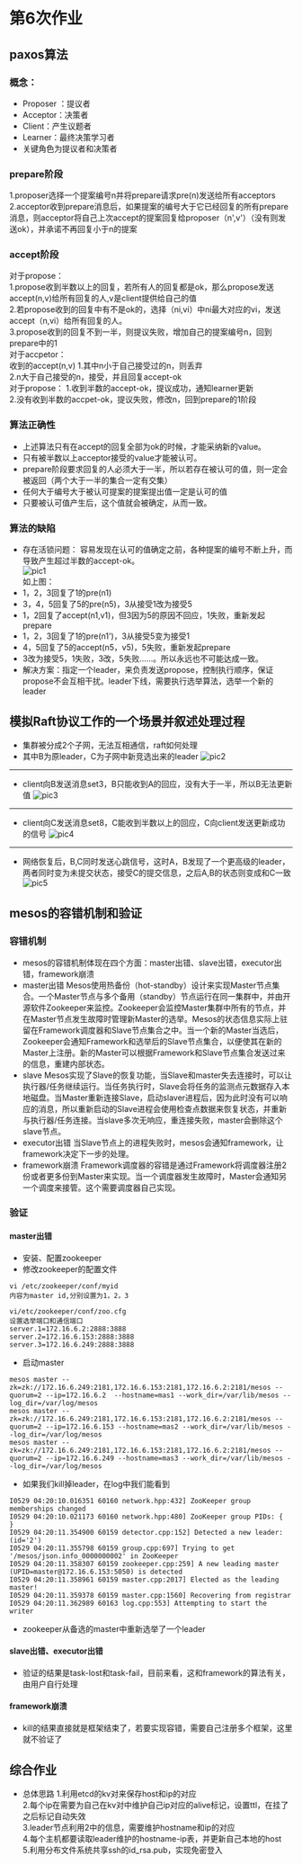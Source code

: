 # 第6次作业
## paxos算法
### 概念：
* Proposer ：提议者
* Acceptor：决策者
* Client：产生议题者
* Learner：最终决策学习者
* 关键角色为提议者和决策者
### prepare阶段
1.proposer选择一个提案编号n并将prepare请求pre(n)发送给所有acceptors<br>
2.acceptor收到prepare消息后，如果提案的编号大于它已经回复的所有prepare消息，则acceptor将自己上次accept的提案回复给proposer（n',v'）（没有则发送ok），并承诺不再回复小于n的提案<br>
### accept阶段
对于propose：<br>
1.propose收到半数以上的回复，若所有人的回复都是ok，那么propose发送accept(n,v)给所有回复的人,v是client提供给自己的值<br>
2.若propose收到的回复中有不是ok的，选择（ni,vi）中ni最大对应的vi，发送accept（n,vi）给所有回复的人。<br>
3.propose收到的回复不到一半，则提议失败，增加自己的提案编号n，回到prepare中的1 <br>
对于accpetor：<br>
收到的accept(n,v)
1.其中n小于自己接受过的n，则丢弃<br>
2.n大于自己接受的n，接受，并且回复accept-ok<br>
对于propose：
1.收到半数的accept-ok，提议成功，通知learner更新<br>
2.没有收到半数的accpet-ok，提议失败，修改n，回到prepare的1阶段<br>
### 算法正确性
* 上述算法只有在accept的回复全部为ok的时候，才能采纳新的value。<br>
* 只有被半数以上acceptor接受的value才能被认可。<br>
* prepare阶段要求回复的人必须大于一半，所以若存在被认可的值，则一定会被返回（两个大于一半的集合一定有交集）<br>
* 任何大于编号大于被认可提案的提案提出值一定是认可的值<br>
* 只要被认可值产生后，这个值就会被确定，从而一致。<br>
### 算法的缺陷
* 存在活锁问题：
容易发现在认可的值确定之前，各种提案的编号不断上升，而导致产生超过半数的accept-ok。<br>
![pic1](https://github.com/magicfisk/mesos_learning/raw/master/homework6/lock.png)<br>
如上图：
* 1，2，3回复了1的pre(n1)
* 3，4，5回复了5的pre(n5)，3从接受1改为接受5
* 1，2回复了accept(n1,v1)，但3因为5的原因不回应，1失败，重新发起prepare
* 1，2，3回复了1的pre(n1')，3从接受5变为接受1
* 4，5回复了5的accept(n5，v5)，5失败，重新发起prepare
* 3改为接受5，1失败，3改，5失败……。所以永远也不可能达成一致。
* 解决方案：指定一个leader，来负责发送propose，控制执行顺序，保证propose不会互相干扰。leader下线，需要执行选举算法，选举一个新的leader
## 模拟Raft协议工作的一个场景并叙述处理过程
* 集群被分成2个子网，无法互相通信，raft如何处理
* 其中B为原leader，C为子网中新竞选出来的leader
![pic2](https://github.com/magicfisk/mesos_learning/raw/master/homework6/net1.jpg)<br>
---
* client向B发送消息set3，B只能收到A的回应，没有大于一半，所以B无法更新值
![pic3](https://github.com/magicfisk/mesos_learning/raw/master/homework6/net2.jpg)<br>
---
* client向C发送消息set8，C能收到半数以上的回应，C向client发送更新成功的信号
![pic4](https://github.com/magicfisk/mesos_learning/raw/master/homework6/net3.jpg)<br>
---
* 网络恢复后，B,C同时发送心跳信号，这时A，B发现了一个更高级的leader，两者同时变为未提交状态，接受C的提交信息，之后A,B的状态则变成和C一致
![pic5](https://github.com/magicfisk/mesos_learning/raw/master/homework6/net4.jpg)<br>
## mesos的容错机制和验证
### 容错机制
* mesos的容错机制体现在四个方面：master出错、slave出错，executor出错，framework崩溃
* master出错
Mesos使用热备份（hot-standby）设计来实现Master节点集合。一个Master节点与多个备用（standby）节点运行在同一集群中，并由开源软件Zookeeper来监控。Zookeeper会监控Master集群中所有的节点，并在Master节点发生故障时管理新Master的选举。Mesos的状态信息实际上驻留在Framework调度器和Slave节点集合之中。当一个新的Master当选后，Zookeeper会通知Framework和选举后的Slave节点集合，以便使其在新的Master上注册。新的Master可以根据Framework和Slave节点集合发送过来的信息，重建内部状态。<br>
* slave
Mesos实现了Slave的恢复功能，当Slave和master失去连接时，可以让执行器/任务继续运行。当任务执行时，Slave会将任务的监测点元数据存入本地磁盘。当Master重新连接Slave，启动slaver进程后，因为此时没有可以响应的消息，所以重新启动的Slave进程会使用检查点数据来恢复状态，并重新与执行器/任务连接。当slave多次无响应，重连接失败，master会删除这个slave节点。
* executor出错
当Slave节点上的进程失败时，mesos会通知framework，让framework决定下一步的处理。<br>
* framework崩溃
Framework调度器的容错是通过Framework将调度器注册2份或者更多份到Master来实现。当一个调度器发生故障时，Master会通知另一个调度来接管。这个需要调度器自己实现。
### 验证
#### master出错
* 安装、配置zookeeper
* 修改zookeeper的配置文件
```
vi /etc/zookeeper/conf/myid
内容为master id,分别设置为1，2，3

vi/etc/zookeeper/conf/zoo.cfg
设置选举端口和通信端口
server.1=172.16.6.2:2888:3888
server.2=172.16.6.153:2888:3888
server.3=172.16.6.249:2888:3888
```
* 启动master
```
mesos master --zk=zk://172.16.6.249:2181,172.16.6.153:2181,172.16.6.2:2181/mesos --quorum=2 --ip=172.16.6.2  --hostname=mas1 --work_dir=/var/lib/mesos --log_dir=/var/log/mesos
mesos master --zk=zk://172.16.6.249:2181,172.16.6.153:2181,172.16.6.2:2181/mesos --quorum=2 --ip=172.16.6.153 --hostname=mas2 --work_dir=/var/lib/mesos --log_dir=/var/log/mesos
mesos master --zk=zk://172.16.6.249:2181,172.16.6.153:2181,172.16.6.2:2181/mesos --quorum=2 --ip=172.16.6.249 --hostname=mas3 --work_dir=/var/lib/mesos --log_dir=/var/log/mesos
```
* 如果我们kill掉leader，在log中我们能看到
```
I0529 04:20:10.016351 60160 network.hpp:432] ZooKeeper group memberships changed
I0529 04:20:10.021173 60160 network.hpp:480] ZooKeeper group PIDs: {  }
I0529 04:20:11.354900 60159 detector.cpp:152] Detected a new leader: (id='2')
I0529 04:20:11.355798 60159 group.cpp:697] Trying to get '/mesos/json.info_0000000002' in ZooKeeper
I0529 04:20:11.358307 60159 zookeeper.cpp:259] A new leading master (UPID=master@172.16.6.153:5050) is detected
I0529 04:20:11.358961 60159 master.cpp:2017] Elected as the leading master!
I0529 04:20:11.359378 60159 master.cpp:1560] Recovering from registrar
I0529 04:20:11.362989 60163 log.cpp:553] Attempting to start the writer
```
* zookeeper从备选的master中重新选举了一个leader
#### slave出错、executor出错
* 验证的结果是task-lost和task-fail，目前来看，这和framework的算法有关，由用户自行处理
#### framework崩溃
* kill的结果直接就是框架结束了，若要实现容错，需要自己注册多个框架，这里就不验证了
## 综合作业
* 总体思路
1.利用etcd的kv对来保存host和ip的对应<br>
2.每个ip在需要为自己在kv对中维护自己ip对应的alive标记，设置ttl，在挂了之后标记自动失效<br>
3.leader节点利用2中的信息，需要维护hostname和ip的对应<br>
4.每个主机都要读取leader维护的hostname-ip表，并更新自己本地的host<br>
5.利用分布文件系统共享ssh的id_rsa.pub，实现免密登入<br>




